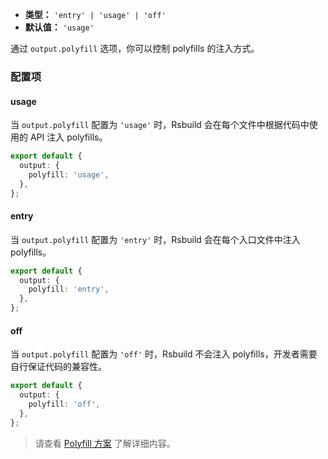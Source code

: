 - **类型：** `'entry' | 'usage' | 'off'`
- **默认值：** `'usage'`

通过 `output.polyfill` 选项，你可以控制 polyfills 的注入方式。

### 配置项

#### usage

当 `output.polyfill` 配置为 `'usage'` 时，Rsbuild 会在每个文件中根据代码中使用的 API 注入 polyfills。

```ts
export default {
  output: {
    polyfill: 'usage',
  },
};
```

#### entry

当 `output.polyfill` 配置为 `'entry'` 时，Rsbuild 会在每个入口文件中注入 polyfills。

```ts
export default {
  output: {
    polyfill: 'entry',
  },
};
```

#### off

当 `output.polyfill` 配置为 `'off'` 时，Rsbuild 不会注入 polyfills，开发者需要自行保证代码的兼容性。

```ts
export default {
  output: {
    polyfill: 'off',
  },
};
```

> 请查看 [Polyfill 方案](/guide/advanced/browser-compatibility.html#polyfill-mode) 了解详细内容。
